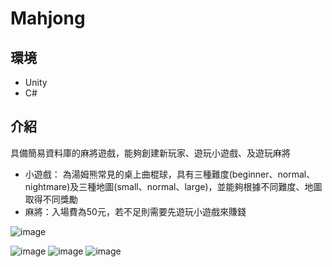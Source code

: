 # Mahjong

## 環境
-  Unity
-  C#

## 介紹
具備簡易資料庫的麻將遊戲，能夠創建新玩家、遊玩小遊戲、及遊玩麻將

-  小遊戲： 為湯姆熊常見的桌上曲棍球，具有三種難度(beginner、normal、nightmare)及三種地圖(small、normal、large)，並能夠根據不同難度、地圖取得不同獎勵
-  麻將：入場費為50元，若不足則需要先遊玩小遊戲來賺錢

![image](https://github.com/Chung-Wu/Games/assets/35622830/16700d5b-e4ed-4ece-a400-e3b2405f1cca)

![image](https://github.com/Chung-Wu/Games/assets/35622830/73798fe4-35e8-4457-8c08-6de2018bfe6a)
![image](https://github.com/Chung-Wu/Games/assets/35622830/7717848d-c772-4b77-a163-a285cf708f07)
![image](https://github.com/Chung-Wu/Games/assets/35622830/30cc3c84-5e87-49a6-894e-538eab92f20d)
